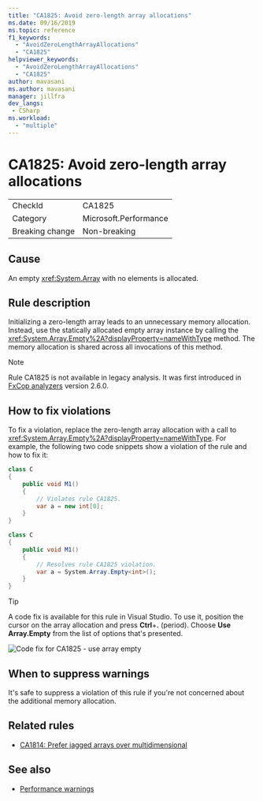 ```yaml
---
title: "CA1825: Avoid zero-length array allocations"
ms.date: 09/16/2019
ms.topic: reference
f1_keywords:
  - "AvoidZeroLengthArrayAllocations"
  - "CA1825"
helpviewer_keywords:
  - "AvoidZeroLengthArrayAllocations"
  - "CA1825"
author: mavasani
ms.author: mavasani
manager: jillfra
dev_langs:
 - CSharp
ms.workload:
  - "multiple"
---
```

# CA1825: Avoid zero-length array allocations

|||
|-|-|
|CheckId|CA1825|
|Category|Microsoft.Performance|
|Breaking change|Non-breaking|

## Cause

An empty <xref:System.Array> with no elements is allocated.

## Rule description

Initializing a zero-length array leads to an unnecessary memory allocation. Instead, use the statically allocated empty array instance by calling the <xref:System.Array.Empty%2A?displayProperty=nameWithType> method. The memory allocation is shared across all invocations of this method.

> [!NOTE]
> Rule CA1825 is not available in legacy analysis. It was first introduced in [FxCop analyzers](https://www.nuget.org/packages/Microsoft.CodeAnalysis.FxCopAnalyzers) version 2.6.0.

## How to fix violations

To fix a violation, replace the zero-length array allocation with a call to <xref:System.Array.Empty%2A?displayProperty=nameWithType>. For example, the following two code snippets show a violation of the rule and how to fix it:

```csharp
class C
{
    public void M1()
    {
        // Violates rule CA1825.
        var a = new int[0];
    }
}
```

```csharp
class C
{
    public void M1()
    {
        // Resolves rule CA1825 violation.
        var a = System.Array.Empty<int>();
    }
}
```

> [!TIP]
> A code fix is available for this rule in Visual Studio. To use it, position the cursor on the array allocation and press **Ctrl**+**.** (period). Choose **Use Array.Empty** from the list of options that's presented.
>
> ![Code fix for CA1825 - use array empty](media/ca1825-codefix.png)

## When to suppress warnings

It's safe to suppress a violation of this rule if you're not concerned about the additional memory allocation.

## Related rules

- [CA1814: Prefer jagged arrays over multidimensional](ca1814.md)

## See also

- [Performance warnings](../code-quality/performance-warnings.md)
